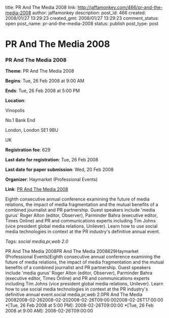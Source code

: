 title: PR And The Media 2008
link: http://jaffamonkey.com/466/pr-and-the-media-2008
author: jaffamonkey
description: 
post_id: 466
created: 2008/01/27 13:29:23
created_gmt: 2008/01/27 13:29:23
comment_status: open
post_name: pr-and-the-media-2008
status: publish
post_type: post

<!--<div class='vevent x-wpsb-simple-event'>		<p></p>		<h3 class='summary'>PR And The Media 2008</h3>		<p><b>Theme</b>: PR And The Media 2008</p>		<p><b>Begins</b>: <abbr class='dtstart' title='2008-02-26T09:00:00'>Tue, 26 Feb 2008 at  9:00 AM</abbr></p>		<p><b>Ends</b>: <abbr class='dtend' title='2008-02-26T09:00:00'>Tue, 26 Feb 2008 at  5:00 PM</abbr></p>		<p>		<b>Location</b>:			<span class='location'><p>Vinopolis</p>			<p>No.1 Bank End</p>			<p>London, 			London			SE1 9BU</p>			<p>UK</p>		</span></p>		<p><b>Registration fee</b>: 629</p>		<p><b>Last date for registration</b>: Tue, 26 Feb 2008</p>		<p><b>Last date for paper submission</b>: Wed, 20 Feb 2008</p>					<p><b>Organizer</b>: Haymarket (Professional Events)</p>							<p><b>Link</b>: <a href='http://www.haymarketevents.com/conferences/?fuseaction=eventIntro&amp;eventID=3393'>PR And The Media 2008</a></p>				<div><p>Eighth consecutive annual conference examining the future of media relations, the impact of media fragmentation and the mutual benefits of a combined journalist and PR partnership. Guest speakers include 'media gurus' Roger Alton (editor, Observer), Parminder Bahra (executive editor, Times Online) and PR and communications experts including Tim Johns (vice president global media relations, Unilever).

Learn how to use social media technologies in context at the PR industry's definitive annual event.</p></div>		<p><i>Tags: social media,pr,web 2.0</i></p>	</div>-->

# PR And The Media 2008

### PR And The Media 2008

**Theme**: PR And The Media 2008

**Begins**: Tue, 26 Feb 2008 at 9:00 AM

**Ends**: Tue, 26 Feb 2008 at 5:00 PM

**Location**: 

Vinopolis

No.1 Bank End

London, London SE1 9BU

UK

**Registration fee**: 629

**Last date for registration**: Tue, 26 Feb 2008

**Last date for paper submission**: Wed, 20 Feb 2008

**Organizer**: Haymarket (Professional Events)

**Link**: [PR And The Media 2008](http://www.haymarketevents.com/conferences/?fuseaction=eventIntro&eventID=3393)

Eighth consecutive annual conference examining the future of media relations, the impact of media fragmentation and the mutual benefits of a combined journalist and PR partnership. Guest speakers include 'media gurus' Roger Alton (editor, Observer), Parminder Bahra (executive editor, Times Online) and PR and communications experts including Tim Johns (vice president global media relations, Unilever). Learn how to use social media technologies in context at the PR industry's definitive annual event.

_Tags: social media,pr,web 2.0_

PR And The Media 2008PR And The Media 2008629Haymarket (Professional Events)Eighth consecutive annual conference examining the future of media relations, the impact of media fragmentation and the mutual benefits of a combined journalist and PR partnership. Guest speakers include 'media gurus' Roger Alton (editor, Observer), Parminder Bahra (executive editor, Times Online) and PR and communications experts including Tim Johns (vice president global media relations, Unilever). Learn how to use social media technologies in context at the PR industry's definitive annual event.social media,pr,web 2.0PR And The Media 20082008-02-262008-02-202008-02-26T09:00:002008-02-26T17:00:00
  *[Tue, 26 Feb 2008 at  5:00 PM]: 2008-02-26T09:00:00
  *[Tue, 26 Feb 2008 at  9:00 AM]: 2008-02-26T09:00:00